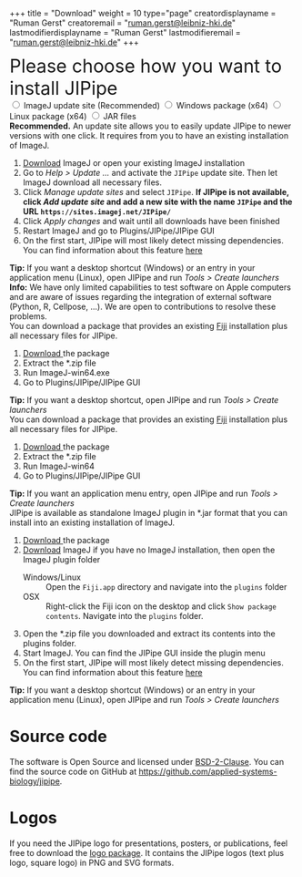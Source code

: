 +++
title = "Download"
weight = 10
type="page"
creatordisplayname = "Ruman Gerst"
creatoremail = "ruman.gerst@leibniz-hki.de"
lastmodifierdisplayname = "Ruman Gerst"
lastmodifieremail = "ruman.gerst@leibniz-hki.de"
+++

<div style="font-size: 2rem;">
Please choose how you want to install JIPipe
</div>

<div class="download-panel">
  <div class="download-panel-selection">
      <input type="radio" value="download-via-update-site" id="download-via-update-site" name="download-options"/>
      <label for="download-via-update-site"> <i class="fa fa-windows"></i> <i class="fa fa-linux"></i> <i class="fa fa-apple"></i> ImageJ update site (Recommended)</label>
      <input type="radio" value="download-windows-package" id="download-windows-package" name="download-options"/>
      <label for="download-windows-package"> <i class="fa fa-windows"></i> Windows package (x64)</label>
      <input type="radio" value="download-linux-package" id="download-linux-package" name="download-options"/>
      <label for="download-linux-package"> <i class="fa fa-linux"></i> Linux package (x64)</label>
      <!--<input type="radio" value="download-osx-package" id="download-osx-package" name="download-options"/>
      <label for="download-osx-package"> <i class="fa fa-apple"></i> MacOS package (beta)</label>-->
      <input type="radio" value="download-jar" id="download-jar" name="download-options"/>
      <label for="download-jar"> <i class="fa fa-windows"></i> <i class="fa fa-linux"></i> <i class="fa fa-apple"></i> JAR files</label>
    </form>
  </div>
  <div class="download-panel-content" id="download-via-update-site-content">
    <strong>Recommended.</strong> An update site allows you to easily update JIPipe to newer versions with one click. It requires from you to have an existing installation of ImageJ.
    <ol>
      <li><a href="https://fiji.sc/" target="_blank">Download</a> ImageJ or open your existing ImageJ installation</li>
      <li>Go to <i>Help &gt; Update ...</i> and activate the <code>JIPipe</code> update site. Then let ImageJ download all necessary files.</li>
      <li>Click <i>Manage update sites</i> and select <code>JIPipe</code>. <strong>If JIPipe is not available, click <i>Add update site</i> and add a new site with the name <code>JIPipe</code> and the URL <code>https://sites.imagej.net/JIPipe/</code></strong></li>
      <li>Click <i>Apply changes</i> and wait until all downloads have been finished
      <li>Restart ImageJ and go to Plugins/JIPipe/JIPipe GUI</li>
      <li>On the first start, JIPipe will most likely detect missing dependencies. You can find information about this feature <a href="/installation/dependencies/">here</a></li>
    </ol>
    <strong><i class="fa fa-windows"></i> <i class="fa fa-linux"></i> Tip:</strong> If you want a desktop shortcut (Windows) or an entry in your application menu (Linux), open JIPipe and run <i>Tools &gt; Create launchers</i><br/>
    <strong><i class="fa fa-apple"></i> Info:</strong> We have only limited capabilities to test software on Apple computers and are aware of issues regarding the integration of external software (Python, R, Cellpose, ...). We are open to contributions to resolve these problems.<br/>
  </div>
  <div class="download-panel-content" id="download-windows-package-content">
    <!-- <div class="notices info">
      <p>
        Please note that this package might contain an older version of Fiji and JIPipe. We recommend to use the ImageJ update site to install JIPipe.
      </p>
    </div> -->
    You can download a package that provides an existing <a href="https://fiji.sc/" target="_blank">Fiji</a> installation plus all necessary files for JIPipe.
    <ol>
      <li><a class="btn btn-default" type="button" href="https://github.com/applied-systems-biology/jipipe/releases/download/pom-jipipe-1.75.2/JIPipe-1.75.2-Prepackaged-Win64.zip"> <i class="fa fa-download"></i> Download </a> the package</li>
      <li>Extract the *.zip file</li>
      <li>Run ImageJ-win64.exe</li>
      <li>Go to Plugins/JIPipe/JIPipe GUI</li>
    </ol>
    <strong>Tip:</strong> If you want a desktop shortcut, open JIPipe and run <i>Tools &gt; Create launchers</i>
  </div>
  <div class="download-panel-content" id="download-linux-package-content">
      <!-- <div class="notices info">
      <p>
        Please note that this package might contain an older version of Fiji and JIPipe. We recommend to use the ImageJ update site to install JIPipe.
      </p>
    </div> -->
    You can download a package that provides an existing <a href="https://fiji.sc/" target="_blank">Fiji</a> installation plus all necessary files for JIPipe.
    <ol>
      <li><a class="btn btn-default" type="button" href="https://github.com/applied-systems-biology/jipipe/releases/download/pom-jipipe-1.75.2/JIPipe-1.75.2-Prepackaged-Linux64.zip"> <i class="fa fa-download"></i> Download </a> the package</li>
      <li>Extract the *.zip file</li>
      <li>Run ImageJ-win64</li>
      <li>Go to Plugins/JIPipe/JIPipe GUI</li>
    </ol>
    <strong>Tip:</strong> If you want an application menu entry, open JIPipe and run <i>Tools &gt; Create launchers</i>
  </div>
  <!-- <div class="download-panel-content" id="download-osx-package-content">
      <div class="notices info">
      <p>
        Please note that this package might contain an older version of Fiji and JIPipe. We recommend to use the ImageJ update site to install JIPipe.
      </p>
    </div>
    You can download a package that provides an existing <a href="https://fiji.sc/" target="_blank">Fiji</a> installation plus all necessary files for JIPipe.
    <ol>
      <li><a class="btn btn-default" type="button" href="https://github.com/applied-systems-biology/jipipe/releases/download/v1.72.0/jipipe-full-1.72.0-macos.zip"> <i class="fa fa-download"></i> Download </a> the package</li>
      <li>Drag the file to your desktop</li>
    </ol>
    <strong><i class="fa fa-warning"></i> Info:</strong> We only have limited capabilities to test software on Apple computers. If you experience any issues, try to install JIPipe via the ImageJ update site.</i><br/>
    <strong><i class="fa fa-warning"></i> Info:</strong> We are aware of some issues regarding the integration of external software (Python, R, Cellpose, ...). We are open to contributions to resolve these problems.</i><br/>
    <strong><i class="fa fa-info"></i> Info:</strong> Please do not install the app globally (using administrator rights). This can prevent ImageJ updates.</i><br/>
  </div> -->
  <div class="download-panel-content" id="download-jar-content">
    JIPipe is available as standalone ImageJ plugin in *.jar format that you can install into an existing installation of ImageJ.
    <ol>
      <li><a class="btn btn-default" type="button" href="https://github.com/applied-systems-biology/jipipe/releases/download/pom-jipipe-1.75.2/JIPipe-1.75.2.zip"> <i class="fa fa-download"></i> Download </a> the package</li>
      <li><a href="https://fiji.sc/" target="_blank">Download</a> ImageJ if you have no ImageJ installation, then open the ImageJ plugin folder</li>
      <dl>
        <dt><i class="fa fa-windows"></i> <i class="fa fa-linux"></i> Windows/Linux</dt>
        <dd>Open the <code>Fiji.app</code> directory and navigate into the <code>plugins</code> folder</dd>
        <dt><i class="fa fa-apple"></i> OSX</dt>
        <dd>Right-click the Fiji icon on the desktop and click <code>Show package contents</code>. Navigate into the <code>plugins</code> folder.</dd>
      </dl>
      <li>Open the *.zip file you downloaded and extract its contents into the plugins folder.</li>
      <li>Start ImageJ. You can find the JIPipe GUI inside the plugin menu</li>
      <li>On the first start, JIPipe will most likely detect missing dependencies. You can find information about this feature <a href="/installation/dependencies/">here</a></li>
    </ol>
    <strong><i class="fa fa-windows"></i> <i class="fa fa-linux"></i> Tip:</strong> If you want a desktop shortcut (Windows) or an entry in your application menu (Linux), open JIPipe and run <i>Tools &gt; Create launchers</i>
  </div>
</div>


# Source code

The software is Open Source and licensed under [BSD-2-Clause](https://opensource.org/licenses/BSD-2-Clause).
You can find the source code on GitHub at https://github.com/applied-systems-biology/jipipe.

# Logos

If you need the JIPipe logo for presentations, posters, or publications, feel free to download the [logo package](https://github.com/applied-systems-biology/jipipe/releases/download/current/JIPipe-Logos.zip). It contains the JIPipe logos (text plus logo, square logo) in PNG and SVG formats.

<script type="text/javascript">
// Download page menus
$(".download-panel-content").css("display", "none");
$('input:radio[name="download-options"]').change(function(){
  $(".download-panel-content").css("display", "none");
  $("#" + $(this).val() + "-content").css("display", "block");
});
$('input:radio[value="download-via-update-site"]').change();
$('input:radio[value="download-via-update-site"]').prop("checked", true);
</script>
